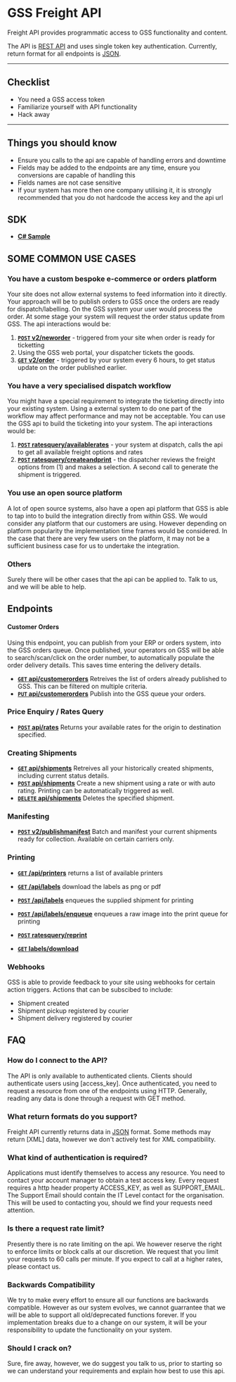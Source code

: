 # GSS Freight API

Freight API provides programmatic access to GSS functionality and content.

The API is [REST API](http:/en.wikipedia.org/wiki/Representational_State_Transfer "RESTful") and uses single token key authentication.
Currently, return format for all endpoints is [JSON](http:/json.org/ "JSON").


***

## Checklist
* You need a GSS access token
* Familiarize yourself with API functionality
* Hack away

***

## Things you should know

* Ensure you calls to the api are capable of handling errors and downtime
* Fields may be added to the endpoints are any time, ensure you conversions are capable of handling this
* Fields names are not case sensitive
* If your system has more then one company utilising it, it is strongly recommended that you do not hardcode the access key and the api url

## SDK

- **[C# Sample](https://github.com/gosweetspot/freight-api-csharp-sample)**



## SOME COMMON USE CASES
### You have a custom bespoke e-commerce or orders platform
Your site does not allow external systems to feed information into it directly.
Your approach will be to publish orders to GSS once the orders are ready for dispatch/labelling. On the GSS system your user would process the order.
At some stage your system will request the order status update from GSS.
The api interactions would be:
1. **[<code>POST</code> v2/neworder](https://github.com/gosweetspot/freight-api/blob/master/v2/POST_neworder.md)** - triggered from your site when order is ready for ticketting
2. Using the GSS web portal, your dispatcher tickets the goods.
3. **[<code>GET</code> v2/order](https://github.com/gosweetspot/freight-api/blob/master/v2/GET_order.md)** - triggered by your system every 6 hours, to get status update on the order published earlier.

### You have a very specialised dispatch workflow
You might have a special requirement to integrate the ticketing directly into your existing system.  Using a external system to do one part of the workflow may affect performance and may not be acceptable.  You can use the GSS api to build the ticketing into your system.
The api interactions would be:
1. **[<code>POST</code> ratesquery/availablerates](https://github.com/gosweetspot/freight-api/blob/master/ratesqueryv1/POST_availablerates.md)** - your system at dispatch, calls the api to get all available freight options and rates
2. **[<code>POST</code> ratesquery/createandprint](https://github.com/gosweetspot/freight-api/blob/master/ratesqueryv1/POST_createandprint.md)** - the dispatcher reviews the freight options from (1) and makes a selection. A second call to generate the shipment is triggered.

### You use an open source platform
A lot of open source systems, also have a open api platform that GSS is able to tap into to build the integration directly from within GSS. We would consider any platform that our customers are using.  However depending on platform popularity the implementation time frames would be considered.  In the case that there are very few users on the platform, it may not be a sufficient business case for us to undertake the integration.

### Others
Surely there will be other cases that the api can be applied to.  Talk to us, and we will be able to help.



## Endpoints

#### Customer Orders
Using this endpoint, you can publish from your ERP or orders system, into the GSS orders queue. Once published, your operators on GSS will be able to search/scan/click on the order number, to automatically populate the order delivery details. This saves time entering the delivery details.


- **[<code>GET</code> api/customerorders](/customerorders/get.md)**
Retreives the list of orders already published to GSS. This can be filtered on multiple criteria.
- **[<code>PUT</code> api/customerorders](https://github.com/gosweetspot/freight-api/blob/master/v2/GET_order.md)**
Publish into the GSS queue your orders.

### Price Enquiry / Rates Query

- **[<code>POST</code> api/rates](https://github.com/gosweetspot/freight-api/blob/master/ratesqueryv1/POST_availablerates.md)** Returns your available rates for the origin to destination specified.

### Creating Shipments

- **[<code>GET</code> api/shipments](https://github.com/gosweetspot/freight-api/blob/master/ratesqueryv1/POST_printcheapestcourier.md)** Retreives all your historically created shipments, including current status details.
- **[<code>POST</code> api/shipments](https://github.com/gosweetspot/freight-api/blob/master/ratesqueryv1/POST_createandprint.md)** Create a new shipment using a rate or with auto rating. Printing can be automatically triggered as well.
- **[<code>DELETE</code> api/shipments](https://github.com/gosweetspot/freight-api/blob/master/v2/POST_deleteconnote.md)** Deletes the specified shipment.

### Manifesting
- **[<code>POST</code> v2/publishmanifest](https://github.com/gosweetspot/freight-api/blob/master/v2/POST_publishmanifest.md)** Batch and manifest your current shipments ready for collection. Available on certain carriers only.

### Printing
- **[<code>GET</code> /api/printers](https://github.com/gosweetspot/freight-api/blob/master/printers/get.md)** returns a list of available printers

- **[<code>GET</code> /api/labels](https://github.com/gosweetspot/freight-api/blob/master/labels/get.md)** download the labels as png or pdf

- **[<code>POST</code> /api/labels](https://github.com/gosweetspot/freight-api/blob/master/labels/post.md)** enqueues the supplied shipment for printing

- **[<code>POST</code> /api/labels/enqueue](https://github.com/gosweetspot/freight-api/blob/master/labels/enqueue.md)** enqueues a raw image into the print queue for printing

- **[<code>POST</code> ratesquery/reprint](https://github.com/gosweetspot/freight-api/blob/master/ratesqueryv1/POST_reprint.md)**
- **[<code>GET</code> labels/download](https://github.com/gosweetspot/freight-api/blob/master/labels/GET_download.md)**

### Webhooks
GSS is able to provide feedback to your site using webhooks for certain action triggers.
Actions that can be subscibed to include:
- Shipment created
- Shipment pickup registered by courier
- Shipment delivery registered by courier

## FAQ

### How do I connect to the API?
The API is only available to authenticated clients. Clients should authenticate users using [access_key]. Once authenticated, you need to request a resource from one of the endpoints using HTTP. Generally, reading any data is done through a request with GET method.

### What return formats do you support?
Freight API currently returns data in [JSON](http:/json.org/ "JSON") format.  Some methods may return [XML] data, however we don't actively test for XML compatibility.

### What kind of authentication is required?
Applications must identify themselves to access any resource.
You need to contact your account manager to obtain a test access key.
Every request requires a http header property ACCESS_KEY, as well as SUPPORT_EMAIL. The Support Email should contain the IT Level contact for the organisation. This will be used to contacting you, should we find your requests need attention.

### Is there a request rate limit?
Presently there is no rate limiting on the api. We however reserve the right to enforce limits or block calls at our discretion.  We request that you limit your requests to 60 calls per minute. If you expect to call at a higher rates, please contact us.

### Backwards Compatibility
We try to make every effort to ensure all our functions are backwards compatible.  However as our system evolves, we cannot guarrantee that we will be able to support all old/deprecated functions forever.  If you implementation breaks due to a change on our system, it will be your responsibility to update the functionality on your system.

### Should I crack on?
Sure, fire away, however, we do suggest you talk to us, prior to starting so we can understand your requirements and explain how best to use this api.
